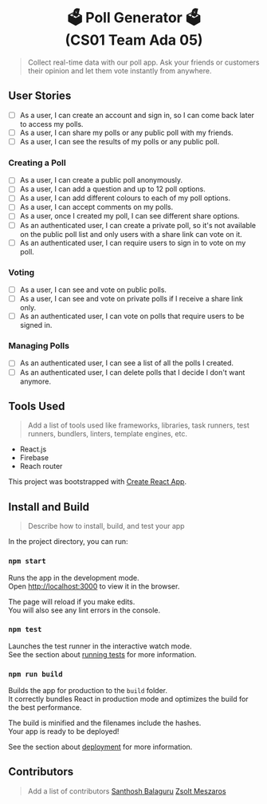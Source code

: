 <h1 align="center">🗳️ Poll Generator 🗳️<br>(CS01 Team Ada 05)</h1>

> Collect real-time data with our poll app. Ask your friends or customers their opinion and let them vote instantly from anywhere.

## User Stories

- [ ] As a user, I can create an account and sign in, so I can come back later to access my polls.
- [ ] As a user, I can share my polls or any public poll with my friends.
- [ ] As a user, I can see the results of my polls or any public poll.

### Creating a Poll

- [ ] As a user, I can create a public poll anonymously.
- [ ] As a user, I can add a question and up to 12 poll options.
- [ ] As a user, I can add different colours to each of my poll options.
- [ ] As a user, I can accept comments on my polls.
- [ ] As a user, once I created my poll, I can see different share options.
- [ ] As an authenticated user, I can create a private poll, so it's not available on the public poll list and only users with a share link can vote on it.
- [ ] As an authenticated user, I can require users to sign in to vote on my poll.

### Voting

- [ ] As a user, I can see and vote on public polls.
- [ ] As a user, I can see and vote on private polls if I receive a share link only.
- [ ] As an authenticated user, I can vote on polls that require users to be signed in.

### Managing Polls

- [ ] As an authenticated user, I can see a list of all the polls I created.
- [ ] As an authenticated user, I can delete polls that I decide I don't want anymore.

## Tools Used

> Add a list of tools used like frameworks, libraries, task runners, test runners, bundlers, linters, template engines, etc.

- React.js
- Firebase
- Reach router

This project was bootstrapped with [Create React App](https://github.com/facebook/create-react-app).

## Install and Build

> Describe how to install, build, and test your app

In the project directory, you can run:

### `npm start`

Runs the app in the development mode.<br />
Open [http://localhost:3000](http://localhost:3000) to view it in the browser.

The page will reload if you make edits.<br />
You will also see any lint errors in the console.

### `npm test`

Launches the test runner in the interactive watch mode.<br />
See the section about [running tests](https://facebook.github.io/create-react-app/docs/running-tests) for more information.

### `npm run build`

Builds the app for production to the `build` folder.<br />
It correctly bundles React in production mode and optimizes the build for the best performance.

The build is minified and the filenames include the hashes.<br />
Your app is ready to be deployed!

See the section about [deployment](https://facebook.github.io/create-react-app/docs/deployment) for more information.

## Contributors

> Add a list of contributors
[Santhosh Balaguru](https://github.com/SanthoshBalagur)
[Zsolt Meszaros](https://github.com/zsoltime)
